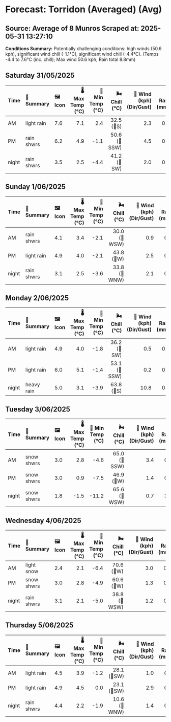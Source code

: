 # Forecast: Torridon (Averaged) (Avg)
**Source:** Average of 8 Munros
**Scraped at:** 2025-05-31 13:27:10
---

**Conditions Summary:** Potentially challenging conditions: high winds (50.6 kph), significant wind chill (-1.1°C), significant wind chill (-4.4°C). (Temps -4.4 to 7.6°C (inc. chill); Max wind 50.6 kph; Rain total 8.8mm)

## Saturday 31/05/2025
| **Time** | **📝 Summary** | **🖼️ Icon** | **🌡️ Max Temp (°C)** | **🥶 Min Temp (°C)** | **🌬️ Chill (°C)** | **💨 Wind (kph) (Dir/Gust)** | **💧 Rain (mm)** | **❄️ Snow (cm)** | **☁️ Cloud Base (m)** | **🧊 Freezing Lvl (m)** |
|:------- |:------- |:----- |--------------: |-------------: |-----------: |---------------------: |---------: |----------: |---------------: |----------------: |
| AM      | light rain | 7.6 | 7.1 | 2.4 | 32.5<br>(🧭S) | 2.3 | 0.0 | 268.8 | 2112.5 |
| PM      | rain shwrs | 6.2 | 4.9 | -1.1 | 50.6<br>(🧭SSW) | 4.5 | 0.0 | 206.2 | 1862.5 |
| night   | rain shwrs | 3.5 | 2.5 | -4.4 | 41.2<br>(🧭SW) | 2.0 | 0.0 | 1143.8 | 1331.2 |

## Sunday 1/06/2025
| **Time** | **📝 Summary** | **🖼️ Icon** | **🌡️ Max Temp (°C)** | **🥶 Min Temp (°C)** | **🌬️ Chill (°C)** | **💨 Wind (kph) (Dir/Gust)** | **💧 Rain (mm)** | **❄️ Snow (cm)** | **☁️ Cloud Base (m)** | **🧊 Freezing Lvl (m)** |
|:------- |:------- |:----- |--------------: |-------------: |-----------: |---------------------: |---------: |----------: |---------------: |----------------: |
| AM      | rain shwrs | 4.1 | 3.4 | -2.1 | 30.0<br>(🧭WSW) | 0.9 | 0.0 | 481.2 | 1337.5 |
| PM      | light rain | 4.9 | 4.0 | -2.1 | 43.8<br>(🧭W) | 2.5 | 0.0 | 442.9 | 1618.8 |
| night   | rain shwrs | 3.1 | 2.5 | -3.6 | 33.8<br>(🧭WNW) | 2.1 | 0.0 | 350 | 1281.2 |

## Monday 2/06/2025
| **Time** | **📝 Summary** | **🖼️ Icon** | **🌡️ Max Temp (°C)** | **🥶 Min Temp (°C)** | **🌬️ Chill (°C)** | **💨 Wind (kph) (Dir/Gust)** | **💧 Rain (mm)** | **❄️ Snow (cm)** | **☁️ Cloud Base (m)** | **🧊 Freezing Lvl (m)** |
|:------- |:------- |:----- |--------------: |-------------: |-----------: |---------------------: |---------: |----------: |---------------: |----------------: |
| AM      | light rain | 4.9 | 4.0 | -1.8 | 36.2<br>(🧭SW) | 0.5 | 0.0 | 612.5 | 1350 |
| PM      | light rain | 6.0 | 5.1 | -1.4 | 53.1<br>(🧭SSW) | 0.2 | 0.0 | 756.2 | 1662.5 |
| night   | heavy rain | 5.0 | 3.1 | -3.9 | 63.8<br>(🧭S) | 10.8 | 0.0 | 231.2 | 1681.2 |

## Tuesday 3/06/2025
| **Time** | **📝 Summary** | **🖼️ Icon** | **🌡️ Max Temp (°C)** | **🥶 Min Temp (°C)** | **🌬️ Chill (°C)** | **💨 Wind (kph) (Dir/Gust)** | **💧 Rain (mm)** | **❄️ Snow (cm)** | **☁️ Cloud Base (m)** | **🧊 Freezing Lvl (m)** |
|:------- |:------- |:----- |--------------: |-------------: |-----------: |---------------------: |---------: |----------: |---------------: |----------------: |
| AM      | snow shwrs | 3.0 | 2.8 | -4.6 | 65.0<br>(🧭SSW) | 3.4 | 0.2 | 206.2 | 1325 |
| PM      | snow shwrs | 3.0 | 0.9 | -7.5 | 46.9<br>(🧭W) | 1.4 | 0.9 | 325 | 1300 |
| night   | snow shwrs | 1.8 | -1.5 | -11.2 | 65.6<br>(🧭WSW) | 0.7 | 3.4 | 331.2 | 712.5 |

## Wednesday 4/06/2025
| **Time** | **📝 Summary** | **🖼️ Icon** | **🌡️ Max Temp (°C)** | **🥶 Min Temp (°C)** | **🌬️ Chill (°C)** | **💨 Wind (kph) (Dir/Gust)** | **💧 Rain (mm)** | **❄️ Snow (cm)** | **☁️ Cloud Base (m)** | **🧊 Freezing Lvl (m)** |
|:------- |:------- |:----- |--------------: |-------------: |-----------: |---------------------: |---------: |----------: |---------------: |----------------: |
| AM      | light snow | 2.4 | 2.1 | -6.4 | 70.6<br>(🧭W) | 3.0 | 0.8 | 225 | 1200 |
| PM      | snow shwrs | 3.0 | 2.8 | -4.9 | 60.6<br>(🧭W) | 1.3 | 0.2 | 293.8 | 1212.5 |
| night   | rain shwrs | 3.1 | 2.1 | -5.0 | 38.8<br>(🧭WSW) | 1.2 | 0.0 | 712.5 | 1212.5 |

## Thursday 5/06/2025
| **Time** | **📝 Summary** | **🖼️ Icon** | **🌡️ Max Temp (°C)** | **🥶 Min Temp (°C)** | **🌬️ Chill (°C)** | **💨 Wind (kph) (Dir/Gust)** | **💧 Rain (mm)** | **❄️ Snow (cm)** | **☁️ Cloud Base (m)** | **🧊 Freezing Lvl (m)** |
|:------- |:------- |:----- |--------------: |-------------: |-----------: |---------------------: |---------: |----------: |---------------: |----------------: |
| AM      | light rain | 4.5 | 3.9 | -1.2 | 28.1<br>(🧭SW) | 1.0 | 0.0 | 231.2 | 1431.2 |
| PM      | light rain | 4.9 | 4.5 | 0.0 | 23.1<br>(🧭SW) | 2.9 | 0.0 | 156.2 | 1625 |
| night   | rain shwrs | 4.4 | 2.2 | -1.9 | 10.6<br>(🧭WNW) | 1.4 | 0.0 | 250 | 1487.5 |